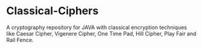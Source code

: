 # Classical-Ciphers
A cryptography repository for JAVA with classical encryption techniques like Caesar Cipher, Vigenere Cipher, One Time Pad, Hill Cipher, Play Fair and Rail Fence.
